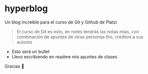 # hyperblog
Un blog increible para el curso de Git y Github de Platzi

> El curso de Git es esto, en notes tendrás las notas mias, con combinación de apuntes de otras personas tho, creditos a sus autores

- Esto será un bullet
- Llevo escribiendo en readme mis apuntes de clases

Gracias 💚
